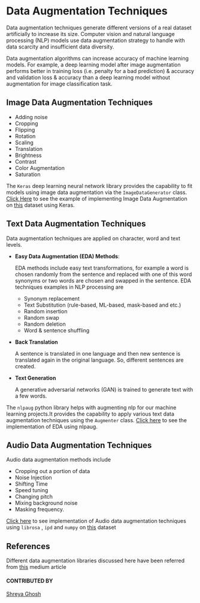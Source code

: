 # Data Augmentation Techniques

Data augmentation techniques generate different versions of a real dataset artificially to increase its size. Computer vision and natural language processing (NLP) models use data augmentation strategy to handle with data scarcity and insufficient data diversity.

Data augmentation algorithms can increase accuracy of machine learning models. For example, a deep learning model after image augmentation performs better in training loss (i.e. penalty for a bad prediction) & accuracy and validation loss & accuracy than a deep learning model without augmentation for image classification task.

## Image Data Augmentation Techniques

- Adding noise
- Cropping
- Flipping
- Rotation
- Scaling
- Translation
- Brightness
- Contrast
- Color Augmentation
- Saturation

The `Keras` deep learning neural network library provides the capability to fit models using image data augmentation via the `ImageDataGenerator` class.
[Click Here](./Image_Data_Augmentation/data-augmentation-cv.ipynb) to see the example of implementing Image Data Augmentation on [this](https://www.kaggle.com/datasets/iamsouravbanerjee/animal-image-dataset-90-different-animals) dataset using Keras.

## Text Data Augmentation Techniques

Data augmentation techniques are applied on character, word and text levels.

- **Easy Data Augmentation (EDA) Methods**:

  EDA methods include easy text transformations, for example a word is chosen randomly from the sentence and replaced with one of this word synonyms or two words are chosen and swapped in the sentence. EDA techniques examples in NLP processing are

  - Synonym replacement
  - Text Substitution (rule-based, ML-based, mask-based and etc.)
  - Random insertion
  - Random swap
  - Random deletion
  - Word & sentence shuffling

- **Back Translation**

  A sentence is translated in one language and then new sentence is translated again in the original language. So, different sentences are created.

- **Text Generation**

  A generative adversarial networks (GAN) is trained to generate text with a few words.

The `nlpaug` python library helps with augmenting nlp for our machine learning projects.It provides the capability to apply various text data augmentation techniques using the `Augmenter` class.
[Click here](./Text_Data_Augmentation/text_data_augmentation_eda.ipynb) to see the implementation of EDA using nlpaug.

## Audio Data Augmentation Techniques

Audio data augmentation methods include

- Cropping out a portion of data
- Noise Injection
- Shifting Time
- Speed tuning
- Changing pitch
- Mixing background noise
- Masking frequency.

[Click here](./Audio_Data_Augmentation/audio-data-augmentation.ipynb) to see implementation of Audio data augmentation techniques using `librosa` , `ipd` and `numpy` on [this](https://www.kaggle.com/competitions/tensorflow-speech-recognition-challenge/data) dataset

## References

Different data augmentation libraries discussed here have been referred from [this](https://towardsdatascience.com/data-augmentation-in-nlp-2801a34dfc28) medium article

#### CONTRIBUTED BY

[Shreya Ghosh](https://github.com/shreya024)

